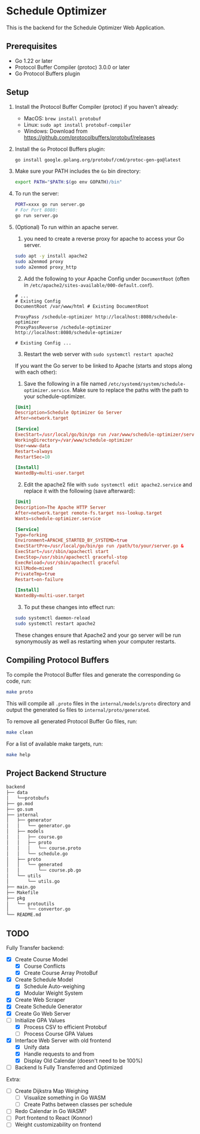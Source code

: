 # Schedule Optimizer

This is the backend for the Schedule Optimizer Web Application.

## Prerequisites

- Go 1.22 or later
- Protocol Buffer Compiler (protoc) 3.0.0 or later
- Go Protocol Buffers plugin

## Setup

1. Install the Protocol Buffer Compiler (protoc) if you haven't already:
   - MacOS: `brew install protobuf`
   - Linux: `sudo apt install protobuf-compiler`
   - Windows: Download from <https://github.com/protocolbuffers/protobuf/releases>

2. Install the `Go` Protocol Buffers plugin:

   ```bash
   go install google.golang.org/protobuf/cmd/protoc-gen-go@latest
   ```

3. Make sure your PATH includes the `Go` bin directory:

   ```bash
   export PATH="$PATH:$(go env GOPATH)/bin"
   ```

4. To run the server:

   ```bash
   PORT=xxxx go run server.go
   # For Port 8080:
   go run server.go
   ```

5. (Optional) To run within an apache server.
      1. you need to create a reverse
      proxy for apache to access your Go server.

      ```bash
   sudo apt -y install apache2
   sudo a2enmod proxy
   sudo a2enmod proxy_http
      ```

      2. Add the following to your Apache Config under `DocumentRoot`
      (often in `/etc/apache2/sites-available/000-default.conf`).

      ```
   # ...
   # Existing Config
   DocumentRoot /var/www/html # Existing DocumentRoot

   ProxyPass /schedule-optimizer http://localhost:8080/schedule-optimizer
   ProxyPassReverse /schedule-optimizer http://localhost:8080/schedule-optimizer

   # Existing Config ...
      ```

      3. Restart the web server with `sudo systemctl restart apache2`

      If you want the Go server to be linked to Apache (starts and stops along
      with each other):

      1. Save the following in a file named
      `/etc/systemd/system/schedule-optimizer.service`. Make sure to replace
      the paths with the path to your schedule-optimizer.

      ```conf
      [Unit]
      Description=Schedule Optimizer Go Server
      After=network.target

      [Service]
      ExecStart=/usr/local/go/bin/go run /var/www/schedule-optimizer/server.go
      WorkingDirectory=/var/www/schedule-optimizer
      User=www-data
      Restart=always
      RestartSec=10

      [Install]
      WantedBy=multi-user.target
      ```

      2. Edit the apache2 file with `sudo systemctl edit apache2.service` and
      replace it with the following (save afterward):

      ```conf
      [Unit]
      Description=The Apache HTTP Server
      After=network.target remote-fs.target nss-lookup.target
      Wants=schedule-optimizer.service

      [Service]
      Type=forking
      Environment=APACHE_STARTED_BY_SYSTEMD=true
      ExecStartPre=/usr/local/go/bin/go run /path/to/your/server.go &
      ExecStart=/usr/sbin/apachectl start
      ExecStop=/usr/sbin/apachectl graceful-stop
      ExecReload=/usr/sbin/apachectl graceful
      KillMode=mixed
      PrivateTmp=true
      Restart=on-failure

      [Install]
      WantedBy=multi-user.target
      ```

      3. To put these changes into effect run:

      ```bash
      sudo systemctl daemon-reload
      sudo systemctl restart apache2
      ```

      These changes ensure that Apache2 and your go server will be run
      synonymously as well as restarting when your computer restarts. 


## Compiling Protocol Buffers

To compile the Protocol Buffer files and generate the corresponding `Go` code, run:

```bash
make proto
```

This will compile all `.proto` files in the `internal/models/proto` directory and
output the generated `Go` files to `internal/proto/generated`.

To remove all generated Protocol Buffer Go files, run:

```bash
make clean
```

For a list of available make targets, run:

```bash
make help
```

## Project Backend Structure

```bash
backend
├── data
│   └──protobufs
├── go.mod
├── go.sum
├── internal
│   ├── generator
│   │   └── generator.go
│   ├── models
│   │   ├── course.go
│   │   ├── proto
│   │   │   └── course.proto
│   │   └── schedule.go
│   ├── proto
│   │   └── generated
│   │       └── course.pb.go
│   └── utils
│       └── utils.go
├── main.go
├── Makefile
├── pkg
│   └── protoutils
│       └── convertor.go
└── README.md
```

## TODO

Fully Transfer backend:

- [x] Create Course Model
  - [x] Course Conflicts
  - [x] Create Course Array ProtoBuf
- [x] Create Schedule Model
  - [x] Schedule Auto-weighing
  - [x] Modular Weight System
- [x] Create Web Scraper
- [x] Create Schedule Generator
- [x] Create Go Web Server
- [ ] Initialize GPA Values
  - [x] Process CSV to efficient Protobuf
  - [ ] Process Course GPA Values
- [x] Interface Web Server with old frontend
  - [x] Unify data
  - [x] Handle requests to and from
  - [x] Display Old Calendar (doesn't need to be 100%)

- [ ] Backend Is Fully Transferred and Optimized

Extra:

- [ ] Create Dijkstra Map Weighing
  - [ ] Visualize something in Go WASM
  - [ ] Create Paths between classes per schedule
- [ ] Redo Calendar in Go WASM?
- [ ] Port frontend to React (Konnor)
- [ ] Weight customizability on frontend
